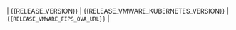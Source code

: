 | <!-- vmware-k8s-{{RELEASE_NAME}} --> {{RELEASE_VERSION}}              |  {{RELEASE_VMWARE_KUBERNETES_VERSION}}                 | `{{RELEASE_VMWARE_FIPS_OVA_URL}}`          |
